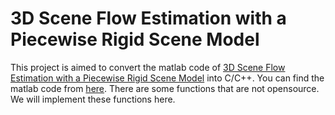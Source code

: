 # 3D Scene Flow Estimation with a Piecewise Rigid Scene Model

This project is aimed to convert the matlab code of [3D Scene Flow Estimation with a Piecewise Rigid Scene Model](http://cn.bing.com/academic/profile?id=0aa1aab49dc0fc20340c0c1103ebf804&encoded=0&v=paper_preview&mkt=zh-cn) into C/C++. You can find the matlab code from [here](https://github.com/vogechri/PRSM). There are some functions that are not opensource. We will implement these functions here.